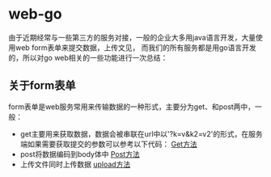 # web-go
   由于近期经常与一些第三方的服务对接，一般的企业大多用java语言开发，大量使用web form表单来提交数据，上传文见，
而我们的所有服务都是用go语言开发的，所以对go web相关的一些功能进行一次总结：
## 关于form表单
form表单是web服务常用来传输数据的一种形式，主要分为get、和post两中，一般：
- get主要用来获取数据，数据会被串联在url中以'?k=v&k2=v2'的形式，在服务端如果需要获取提交的参数可以参考以下代码：
[Get方法](client/main.go)
- post将数据编码到body体中
[Post方法](client/main.go)
- 上传文件同时上传数据
[upload方法](client/main.go)

